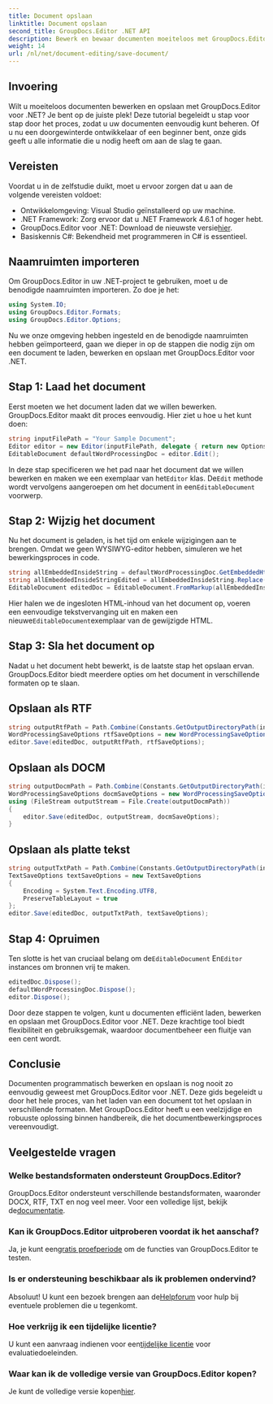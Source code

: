 ```yaml
---
title: Document opslaan
linktitle: Document opslaan
second_title: GroupDocs.Editor .NET API
description: Bewerk en bewaar documenten moeiteloos met GroupDocs.Editor voor .NET. Deze stapsgewijze handleiding vereenvoudigt het proces voor ontwikkelaars.
weight: 14
url: /nl/net/document-editing/save-document/
---
```

## Invoering
Wilt u moeiteloos documenten bewerken en opslaan met GroupDocs.Editor voor .NET? Je bent op de juiste plek! Deze tutorial begeleidt u stap voor stap door het proces, zodat u uw documenten eenvoudig kunt beheren. Of u nu een doorgewinterde ontwikkelaar of een beginner bent, onze gids geeft u alle informatie die u nodig heeft om aan de slag te gaan.
## Vereisten
Voordat u in de zelfstudie duikt, moet u ervoor zorgen dat u aan de volgende vereisten voldoet:
- Ontwikkelomgeving: Visual Studio geïnstalleerd op uw machine.
- .NET Framework: Zorg ervoor dat u .NET Framework 4.6.1 of hoger hebt.
-  GroupDocs.Editor voor .NET: Download de nieuwste versie[hier](https://releases.groupdocs.com/editor/net/).
- Basiskennis C#: Bekendheid met programmeren in C# is essentieel.
## Naamruimten importeren
Om GroupDocs.Editor in uw .NET-project te gebruiken, moet u de benodigde naamruimten importeren. Zo doe je het:
```csharp
using System.IO;
using GroupDocs.Editor.Formats;
using GroupDocs.Editor.Options;
```
Nu we onze omgeving hebben ingesteld en de benodigde naamruimten hebben geïmporteerd, gaan we dieper in op de stappen die nodig zijn om een document te laden, bewerken en opslaan met GroupDocs.Editor voor .NET.
## Stap 1: Laad het document
Eerst moeten we het document laden dat we willen bewerken. GroupDocs.Editor maakt dit proces eenvoudig. Hier ziet u hoe u het kunt doen:

```csharp
string inputFilePath = "Your Sample Document";
Editor editor = new Editor(inputFilePath, delegate { return new Options.WordProcessingLoadOptions(); });
EditableDocument defaultWordProcessingDoc = editor.Edit();
```
 In deze stap specificeren we het pad naar het document dat we willen bewerken en maken we een exemplaar van het`Editor` klas. De`Edit` methode wordt vervolgens aangeroepen om het document in een`EditableDocument` voorwerp.
## Stap 2: Wijzig het document
Nu het document is geladen, is het tijd om enkele wijzigingen aan te brengen. Omdat we geen WYSIWYG-editor hebben, simuleren we het bewerkingsproces in code.

```csharp
string allEmbeddedInsideString = defaultWordProcessingDoc.GetEmbeddedHtml();
string allEmbeddedInsideStringEdited = allEmbeddedInsideString.Replace("Subtitle", "Edited subtitle");
EditableDocument editedDoc = EditableDocument.FromMarkup(allEmbeddedInsideStringEdited, null);
```
 Hier halen we de ingesloten HTML-inhoud van het document op, voeren een eenvoudige tekstvervanging uit en maken een nieuwe`EditableDocument`exemplaar van de gewijzigde HTML.
## Stap 3: Sla het document op
Nadat u het document hebt bewerkt, is de laatste stap het opslaan ervan. GroupDocs.Editor biedt meerdere opties om het document in verschillende formaten op te slaan.
## Opslaan als RTF
```csharp
string outputRtfPath = Path.Combine(Constants.GetOutputDirectoryPath(inputFilePath), "editedDoc.rtf");
WordProcessingSaveOptions rtfSaveOptions = new WordProcessingSaveOptions(WordProcessingFormats.Rtf);
editor.Save(editedDoc, outputRtfPath, rtfSaveOptions);
```
## Opslaan als DOCM
```csharp
string outputDocmPath = Path.Combine(Constants.GetOutputDirectoryPath(inputFilePath), "editedDoc.docm");
WordProcessingSaveOptions docmSaveOptions = new WordProcessingSaveOptions(WordProcessingFormats.Docm);
using (FileStream outputStream = File.Create(outputDocmPath))
{
    editor.Save(editedDoc, outputStream, docmSaveOptions);
}
```
## Opslaan als platte tekst
```csharp
string outputTxtPath = Path.Combine(Constants.GetOutputDirectoryPath(inputFilePath), "editedDoc.txt");
TextSaveOptions textSaveOptions = new TextSaveOptions
{
    Encoding = System.Text.Encoding.UTF8,
    PreserveTableLayout = true
};
editor.Save(editedDoc, outputTxtPath, textSaveOptions);
```
## Stap 4: Opruimen
 Ten slotte is het van cruciaal belang om de`EditableDocument` En`Editor` instances om bronnen vrij te maken.
```csharp
editedDoc.Dispose();
defaultWordProcessingDoc.Dispose();
editor.Dispose();
```
Door deze stappen te volgen, kunt u documenten efficiënt laden, bewerken en opslaan met GroupDocs.Editor voor .NET. Deze krachtige tool biedt flexibiliteit en gebruiksgemak, waardoor documentbeheer een fluitje van een cent wordt.
## Conclusie
Documenten programmatisch bewerken en opslaan is nog nooit zo eenvoudig geweest met GroupDocs.Editor voor .NET. Deze gids begeleidt u door het hele proces, van het laden van een document tot het opslaan in verschillende formaten. Met GroupDocs.Editor heeft u een veelzijdige en robuuste oplossing binnen handbereik, die het documentbewerkingsproces vereenvoudigt.
## Veelgestelde vragen
### Welke bestandsformaten ondersteunt GroupDocs.Editor?
GroupDocs.Editor ondersteunt verschillende bestandsformaten, waaronder DOCX, RTF, TXT en nog veel meer. Voor een volledige lijst, bekijk de[documentatie](https://tutorials.groupdocs.com/editor/net/).
### Kan ik GroupDocs.Editor uitproberen voordat ik het aanschaf?
 Ja, je kunt een[gratis proefperiode](https://releases.groupdocs.com/) om de functies van GroupDocs.Editor te testen.
### Is er ondersteuning beschikbaar als ik problemen ondervind?
 Absoluut! U kunt een bezoek brengen aan de[Helpforum](https://forum.groupdocs.com/c/editor/20) voor hulp bij eventuele problemen die u tegenkomt.
### Hoe verkrijg ik een tijdelijke licentie?
 U kunt een aanvraag indienen voor een[tijdelijke licentie](https://purchase.groupdocs.com/temporary-license/) voor evaluatiedoeleinden.
### Waar kan ik de volledige versie van GroupDocs.Editor kopen?
 Je kunt de volledige versie kopen[hier](https://purchase.groupdocs.com/buy).